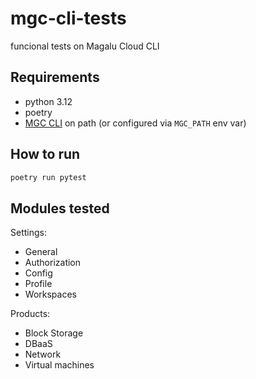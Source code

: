 # mgc-cli-tests
funcional tests on Magalu Cloud CLI

## Requirements
- python 3.12
- poetry
- [MGC CLI](https://github.com/MagaluCloud/mgccli/) on path (or configured via `MGC_PATH` env var)

## How to run

```bash
poetry run pytest
```

## Modules tested

Settings:
- General
- Authorization
- Config
- Profile
- Workspaces

Products:
- Block Storage
- DBaaS
- Network
- Virtual machines
